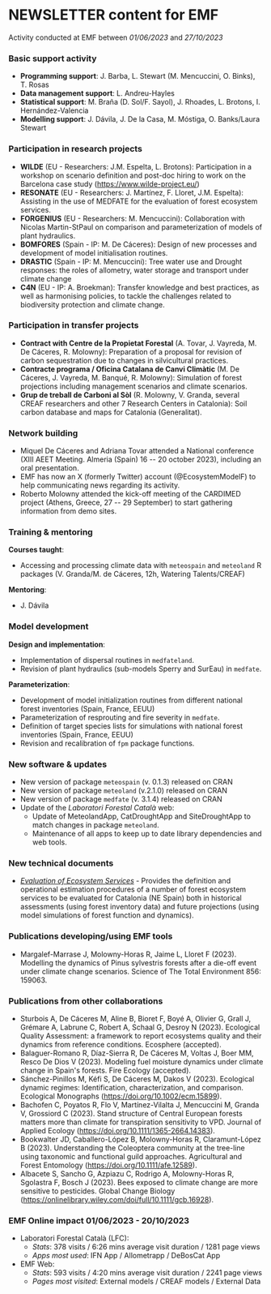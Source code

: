 # NEWSLETTER content for EMF

Activity conducted at EMF between *01/06/2023* and *27/10/2023*

### Basic support activity

-   **Programming support**: J. Barba, L. Stewart (M. Mencuccini, O. Binks), T. Rosas
-   **Data management support**: L. Andreu-Hayles
-   **Statistical support**: M. Braña (D. Sol/F. Sayol), J. Rhoades, L. Brotons, I. Hernández-Valencia
-   **Modelling support**: J. Dávila, J. De la Casa, M. Móstiga, O. Banks/Laura Stewart

### Participation in research projects

-   **WILDE** (EU - Researchers: J.M. Espelta, L. Brotons): Participation in a workshop on scenario definition and post-doc hiring to work on the Barcelona case study (<https://www.wilde-project.eu/>)
-   **RESONATE** (EU - Researchers: J. Martínez, F. Lloret, J.M. Espelta): Assisting in the use of MEDFATE for the evaluation of forest ecosystem services.
-   **FORGENIUS** (EU - Researchers: M. Mencuccini): Collaboration with Nicolas Martin-StPaul on comparison and parameterization of models of plant hydraulics.
-   **BOMFORES** (Spain - IP: M. De Cáceres): Design of new processes and development of model initialisation routines.
-   **DRASTIC** (Spain - IP: M. Mencuccini): Tree water use and Drought responses: the roles of allometry, water storage and transport under climate change
-   **C4N** (EU - IP: A. Broekman): Transfer knowledge and best practices, as well as harmonising policies, to tackle the challenges related to biodiversity protection and climate change.

### Participation in transfer projects

-   **Contract with Centre de la Propietat Forestal** (A. Tovar, J. Vayreda, M. De Cáceres, R. Molowny): Preparation of a proposal for revision of carbon sequestration due to changes in silvicultural practices.
-   **Contracte programa / Oficina Catalana de Canvi Climàtic** (M. De Cáceres, J. Vayreda, M. Banqué, R. Molowny): Simulation of forest projections including management scenarios and climate scenarios.
-   **Grup de treball de Carboni al Sòl** (R. Molowny, V. Granda, several CREAF researchers and other 7 Research Centers in Catalonia): Soil carbon database and maps for Catalonia (Generalitat).

### Network building

-   Miquel De Cáceres and Adriana Tovar attended a National conference (XIII AEET Meeting. Almeria (Spain) 16 -- 20 october 2023), including an oral presentation.
-   EMF has now an X (formerly Twitter) account (@EcosystemModelF) to help communicating news regarding its activity.
-   Roberto Molowny attended the kick-off meeting of the CARDIMED project (Athens, Greece, 27 -- 29 September) to start gathering information from demo sites.

### Training & mentoring

**Courses taught**:

-   Accessing and processing climate data with `meteospain` and `meteoland` R packages (V. Granda/M. de Cáceres, 12h, Watering Talents/CREAF)

**Mentoring**:

-   J. Dávila

### Model development

**Design and implementation**:

-   Implementation of dispersal routines in `medfateland`.
-   Revision of plant hydraulics (sub-models Sperry and SurEau) in `medfate`.

**Parameterization**:

-   Development of model initialization routines from different national forest inventories (Spain, France, EEUU)
-   Parameterization of resprouting and fire severity in `medfate`.
-   Definition of target species lists for simulations with national forest inventories (Spain, France, EEUU)
-   Revision and recalibration of `fpm` package functions.

### New software & updates

-   New version of package `meteospain` (v. 0.1.3) released on CRAN
-   New version of package `meteoland` (v.2.1.0) released on CRAN
-   New version of package `medfate` (v. 3.1.4) released on CRAN
-   Update of the *Laboratori Forestal Català* web:
    -   Update of MeteolandApp, CatDroughtApp and SiteDroughtApp to match changes in package `meteoland`.
    -   Maintenance of all apps to keep up to date library dependencies and web tools.

### New technical documents

-   [*Evaluation of Ecosystem Services*](https://emf.creaf.cat/tech_docs/fesevaluation/) - Provides the definition and operational estimation procedures of a number of forest ecosystem services to be evaluated for Catalonia (NE Spain) both in historical assessments (using forest inventory data) and future projections (using model simulations of forest function and dynamics).

### Publications developing/using EMF tools

-   Margalef-Marrase J, Molowny-Horas R, Jaime L, Lloret F (2023). Modelling the dynamics of Pinus sylvestris forests after a die-off event under climate change scenarios. Science of The Total Environment 856: 159063.

### Publications from other collaborations

-   Sturbois A, De Cáceres M, Aline B, Bioret F, Boyé A, Olivier G, Grall J, Grémare A, Labrune C, Robert A, Schaal G, Desroy N (2023). Ecological Quality Assessment: a framework to report ecosystems quality and their dynamics from reference conditions. Ecosphere (accepted).
-   Balaguer-Romano R, Díaz-Sierra R, De Cáceres M, Voltas J, Boer MM, Resco De Dios V (2023). Modeling fuel moisture dynamics under climate change in Spain's forests. Fire Ecology (accepted).
-   Sánchez-Pinillos M, Kéfi S, De Cáceres M, Dakos V (2023). Ecological dynamic regimes: Identification, characterization, and comparison. Ecological Monographs (<https://doi.org/10.1002/ecm.15899>).
-   Bachofen C, Poyatos R, Flo V, Martínez-Vilalta J, Mencuccini M, Granda V, Grossiord C (2023). Stand structure of Central European forests matters more than climate for transpiration sensitivity to VPD. Journal of Applied Ecology (<https://doi.org/10.1111/1365-2664.14383>).
-   Bookwalter JD, Caballero-López B, Molowny-Horas R, Claramunt-López B (2023). Understanding the Coleoptera community at the tree-line using taxonomic and functional guild approaches. Agricultural and Forest Entomology (<https://doi.org/10.1111/afe.12589>).
-   Albacete S, Sancho G, Azpiazu C, Rodrigo A, Molowny-Horas R, Sgolastra F, Bosch J (2023). Bees exposed to climate change are more sensitive to pesticides. Global Change Biology (<https://onlinelibrary.wiley.com/doi/full/10.1111/gcb.16928>).

### EMF Online impact 01/06/2023 - 20/10/2023

-   Laboratori Forestal Català (LFC):
    -   *Stats*: 378 visits / 6:26 mins average visit duration / 1281 page views
    -   *Apps most used*: IFN App / Allometrapp / DeBosCat App
-   EMF Web:
    -   *Stats*: 593 visits / 4:20 mins average visit duration / 2241 page views
    -   *Pages most visited*: External models / CREAF models / External Data
